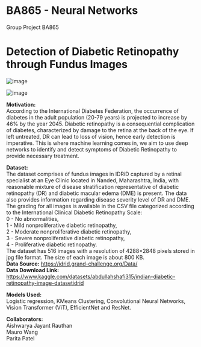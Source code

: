# BA865 - Neural Networks
Group Project BA865

# Detection of Diabetic Retinopathy through Fundus Images

![image](https://github.com/mwangcy/BA865/assets/143052952/1246901e-50ba-4666-80ee-809c6b2a8319)

![image](https://github.com/mwangcy/BA865/assets/143052952/e54536d2-dc2a-4b1a-aec7-0b8596d5b40d)

**Motivation:** <br>
According to the International Diabetes Federation, the occurrence of diabetes in the adult population (20-79 years) is projected to increase by 46% by the year 2045. Diabetic retinopathy is a consequential complication of diabetes, characterized by damage to the retina at the back of the eye. If left untreated, DR can lead to loss of vision, hence early detection is imperative. This is where machine learning comes in, we aim to use deep networks to identify and detect symptoms of Diabetic Retinopathy to provide necessary treatment.<br>

**Dataset:** <br>
The dataset comprises of fundus images in IDRiD captured by a retinal specialist at an Eye Clinic located in Nanded, Maharashtra, India, with reasonable mixture of disease stratification representative of diabetic retinopathy (DR) and diabetic macular edema (DME) is present. The data also provides information regarding disease severity level of DR and DME. The grading for all images is available in the CSV file categorized according to the International Clinical Diabetic Retinopathy Scale: <br>
0 - No abnormalities, <br>
1 - Mild nonproliferative diabetic retinopathy, <br>
2 - Moderate nonproliferative diabetic retinopathy, <br>
3 - Severe nonproliferative diabetic retinopathy, <br>
4 - Proliferative diabetic retinopathy.<br>
The dataset has 516 images with a resolution of 4288×2848 pixels stored in jpg file format. The size of each image is about 800 KB.<br>
**Data Source:** https://idrid.grand-challenge.org/Data/ <br>
**Data Download Link:** https://www.kaggle.com/datasets/abdullahshafi315/indian-diabetic-retinopathy-image-datasetidrid <br>

**Models Used:** <br>
Logistic regression, KMeans Clustering, Convolutional Neural Networks, Vision Transformer (ViT), EfficientNet and ResNet.<br>

**Collaborators:** <br>
Aishwarya Jayant Rauthan<br>
Mauro Wang<br>
Parita Patel<br>

